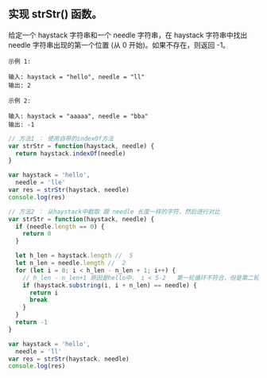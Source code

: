 ## 实现 strStr() 函数。

给定一个 haystack 字符串和一个 needle 字符串，在 haystack 字符串中找出 needle 字符串出现的第一个位置 (从 0 开始)。如果不存在，则返回 -1。

```
示例 1:

输入: haystack = "hello", needle = "ll"
输出: 2
```

```
示例 2:

输入: haystack = "aaaaa", needle = "bba"
输出: -1
```

```javascript
// 方法1 ： 使用自带的indexOf方法
var strStr = function(haystack, needle) {
  return haystack.indexOf(needle)
}

var haystack = 'hello',
  needle = 'lle'
var res = strStr(haystack, needle)
console.log(res)
```

```javascript
// 方法2 ： 从haystack中截取 跟 needle 长度一样的字符，然后进行对比
var strStr = function(haystack, needle) {
  if (needle.length == 0) {
    return 0
  }

  let h_len = haystack.length //  5
  let n_len = needle.length //  2
  for (let i = 0; i < h_len - n_len + 1; i++) {
    // h_len - n_len+1 原因是hello中， i < 5-2   第一轮循环不符合，但是第二轮答案是符合的，可是这时候 1 < 1 ?? 不执行了
    if (haystack.substring(i, i + n_len) == needle) {
      return i
      break
    }
  }
  return -1
}

var haystack = 'hello',
  needle = 'll'
var res = strStr(haystack, needle)
console.log(res)
```
